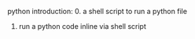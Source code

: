 python introduction:
0. a shell script to run a python file
1. run a python code inline via shell script